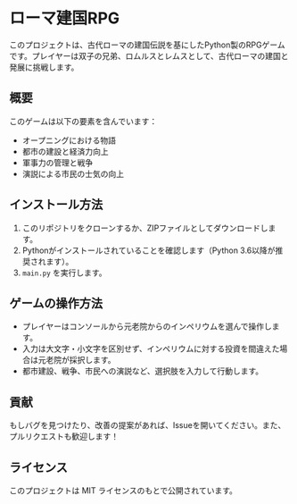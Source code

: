 # ローマ建国RPG

このプロジェクトは、古代ローマの建国伝説を基にしたPython製のRPGゲームです。プレイヤーは双子の兄弟、ロムルスとレムスとして、古代ローマの建国と発展に挑戦します。

## 概要

このゲームは以下の要素を含んでいます：

- オープニングにおける物語
- 都市の建設と経済力向上
- 軍事力の管理と戦争
- 演説による市民の士気の向上

## インストール方法

1. このリポジトリをクローンするか、ZIPファイルとしてダウンロードします。
2. Pythonがインストールされていることを確認します（Python 3.6以降が推奨されます）。
3. `main.py` を実行します。

## ゲームの操作方法

- プレイヤーはコンソールから元老院からのインペリウムを選んで操作します。
- 入力は大文字・小文字を区別せず、インペリウムに対する投資を間違えた場合は元老院が採択します。
- 都市建設、戦争、市民への演説など、選択肢を入力して行動します。

## 貢献

もしバグを見つけたり、改善の提案があれば、Issueを開いてください。また、プルリクエストも歓迎します！

## ライセンス

このプロジェクトは MIT ライセンスのもとで公開されています。
